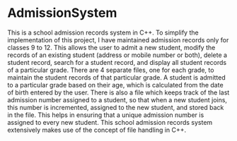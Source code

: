 # AdmissionSystem
This is a school admission records system in C++. To simplify the implementation of this project, I have maintained admission records only for classes 9 to 12. This allows the user to admit a new student, modify the records of an existing student (address or mobile number or both), delete a student record, search for a student record, and display all student records of a particular grade. There are 4 separate files, one for each grade, to maintain the student records of that particular grade. A student is admitted to a particular grade based on their age, which is calculated from the date of birth entered by the user. There is also a file which keeps track of the last admission number assigned to a student, so that when a new student joins, this number is incremented, assigned to the new student, and stored back in the file. This helps in ensuring that a unique admission number is assigned to every new student. This school admission records system extensively makes use of the concept of file handling in C++.
